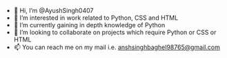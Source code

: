 - 👋 Hi, I’m @AyushSingh0407
- 👀 I’m interested in work related to Python, CSS and HTML
- 🌱 I’m currently gaining in depth knowledge of Python
- 💞️ I’m looking to collaborate on projects which require Python or CSS or HTML
- 📫 You can reach me on my mail i.e. anshsinghbaghel98765@gmail.com

<!---
AyushSingh0407/AyushSingh0407 is a ✨ special ✨ repository because its `README.md` (this file) appears on your GitHub profile.
You can click the Preview link to take a look at your changes.
--->
